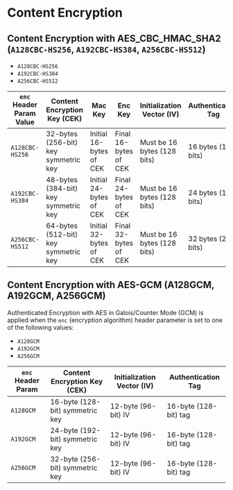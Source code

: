 # Content Encryption

## Content Encryption with AES_CBC_HMAC_SHA2 (`A128CBC-HS256`, `A192CBC-HS384`, `A256CBC-HS512`)

- `A128CBC-HS256`
- `A192CBC-HS384`
- `A256CBC-HS512`

| `enc` Header Param Value | Content Encryption Key (CEK)         | Mac Key                 | Enc Key               | Initialization Vector (IV)  | Authentication Tag  | Hash    |
| ------------------------ | ------------------------------------ | ----------------------- | --------------------- | --------------------------- | ------------------- | ------- |
| `A128CBC-HS256`          | 32-bytes (256-bit) key symmetric key | Initial 16-bytes of CEK | Final 16-bytes of CEK | Must be 16 bytes (128 bits) | 16 bytes (128 bits) | SHA-256 |
| `A192CBC-HS384`          | 48-bytes (384-bit) key symmetric key | Initial 24-bytes of CEK | Final 24-bytes of CEK | Must be 16 bytes (128 bits) | 24 bytes (192 bits) | SHA-384 |
| `A256CBC-HS512`          | 64-bytes (512-bit) key symmetric key | Initial 32-bytes of CEK | Final 32-bytes of CEK | Must be 16 bytes (128 bits) | 32 bytes (256 bits) | SHA-512 |

## Content Encryption with AES-GCM (A128GCM, A192GCM, A256GCM)

Authenticated Encryption with AES in Galois/Counter Mode (GCM) is applied when the `enc` (encryption algorithm) header parameter is set to one of the following values:

- `A128GCM`
- `A192GCM`
- `A256GCM`

| `enc` Header Param | Content Encryption Key (CEK)    | Initialization Vector (IV) | Authentication Tag    |
| ------------------ | ------------------------------- | -------------------------- | --------------------- |
| `A128GCM`          | 16-byte (128-bit) symmetric key | 12-byte (96-bit) IV        | 16-byte (128-bit) tag |
| `A192GCM`          | 24-byte (192-bit) symmetric key | 12-byte (96-bit) IV        | 16-byte (128-bit) tag |
| `A256GCM`          | 32-byte (256-bit) symmetric key | 12-byte (96-bit) IV        | 16-byte (128-bit) tag |
